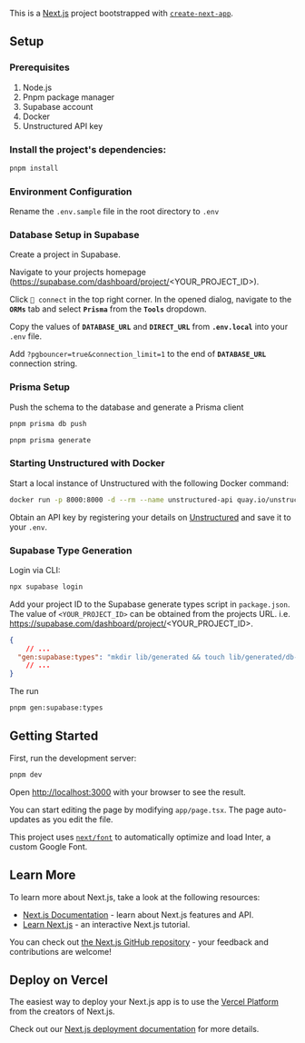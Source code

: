 This is a [Next.js](https://nextjs.org/) project bootstrapped with [`create-next-app`](https://github.com/vercel/next.js/tree/canary/packages/create-next-app).


## Setup

### Prerequisites

1. Node.js
1. Pnpm package manager
1. Supabase account
1. Docker
1. Unstructured API key

### Install the project's dependencies:

```bash
pnpm install
```

### Environment Configuration

Rename the `.env.sample` file in the root directory to `.env`


### Database Setup in Supabase

Create a project in Supabase. 

Navigate to your projects homepage (https://supabase.com/dashboard/project/<YOUR_PROJECT_ID>). 

Click `🔌 connect` in the top right corner. In the opened dialog, navigate to the **`ORMs`** tab and select **`Prisma`** from the **`Tools`** dropdown.

Copy the values of **`DATABASE_URL`** and **`DIRECT_URL`** from **`.env.local`** into your `.env` file.

Add `?pgbouncer=true&connection_limit=1` to the end of **`DATABASE_URL`** connection string.

### Prisma Setup

Push the schema to the database and generate a Prisma client

```sh
pnpm prisma db push
```

```sh
pnpm prisma generate
```

### Starting Unstructured with Docker

Start a local instance of Unstructured with the following Docker command:

```bash
docker run -p 8000:8000 -d --rm --name unstructured-api quay.io/unstructured-io/unstructured-api:latest --port 8000 --host 0.0.0.0
```

Obtain an API key by registering your details on [Unstructured](https://unstructured.io/api-key-hosted) and save it to your `.env`.

### Supabase Type Generation

Login via CLI:

```bash
npx supabase login
```

Add your project ID to the Supabase generate types script in `package.json`. The value of `<YOUR_PROJECT_ID>` can be obtained from the projects URL. i.e. https://supabase.com/dashboard/project/<YOUR_PROJECT_ID>.

```json
{
	// ...
  "gen:supabase:types": "mkdir lib/generated && touch lib/generated/db-types.d.ts && npx supabase gen types typescript --schema public > lib/generated/db-types.d.ts --project-id <YOUR_PROJECT_ID>"
	// ...
}
```

The run
```bash
pnpm gen:supabase:types
```

## Getting Started

First, run the development server:

```bash
pnpm dev
```

Open [http://localhost:3000](http://localhost:3000) with your browser to see the result.

You can start editing the page by modifying `app/page.tsx`. The page auto-updates as you edit the file.

This project uses [`next/font`](https://nextjs.org/docs/basic-features/font-optimization) to automatically optimize and load Inter, a custom Google Font.

## Learn More

To learn more about Next.js, take a look at the following resources:

- [Next.js Documentation](https://nextjs.org/docs) - learn about Next.js features and API.
- [Learn Next.js](https://nextjs.org/learn) - an interactive Next.js tutorial.

You can check out [the Next.js GitHub repository](https://github.com/vercel/next.js/) - your feedback and contributions are welcome!

## Deploy on Vercel

The easiest way to deploy your Next.js app is to use the [Vercel Platform](https://vercel.com/new?utm_medium=default-template&filter=next.js&utm_source=create-next-app&utm_campaign=create-next-app-readme) from the creators of Next.js.

Check out our [Next.js deployment documentation](https://nextjs.org/docs/deployment) for more details.
